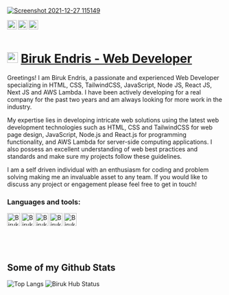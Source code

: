 <!-- profile page  -->
<a href="https://baki.ruqad.com/" target="_blank"> ![Screenshot 2021-12-27 115149](https://user-images.githubusercontent.com/57604289/205471885-afedf3f6-7f48-49a0-91df-d7d54b8b96d9.png) </a>



<!-- links to social media  -->
<!--Twitter  -->
<a href="https://twitter.com/bakiwebdev">
  <img align="left" alt="Biruk Endris | Twitter" width="22px" src="https://cdn1.iconfinder.com/data/icons/logotypes/32/square-twitter-512.png" />
</a>
<!--Linkedin  -->
<a href="https://www.linkedin.com/in/biruk-endris-b43b041a6">
  <img align="left" alt="Biruk Endris | LinkedIN" width="22px" src="https://cdn2.iconfinder.com/data/icons/social-media-2285/512/1_Linkedin_unofficial_colored_svg-512.png" />
</a>
<a href="https://www.instagram.com/endris.biruk/">
  <img align="left" alt="Biruk Endris | Instagram" width="22px" src="https://cdn4.iconfinder.com/data/icons/social-media-2146/512/25_social-512.png" />
</a><br><br>

# <img src="https://media.giphy.com/media/hvRJCLFzcasrR4ia7z/giphy.gif" width="25px"> <a href="https://baki.ruqad.com/" target="_blank"> Biruk Endris - Web Developer</a> 

Greetings! I am Biruk Endris, a passionate and experienced Web Developer specializing in HTML, CSS, TailwindCSS, JavaScript, Node JS, React JS, Next JS and AWS Lambda. I have been actively developing for a real company for the past two years and am always looking for more work in the industry.

My expertise lies in developing intricate web solutions using the latest web development technologies such as HTML, CSS and TailwindCSS for web page design, JavaScript, Node.js and React.js for programming functionality, and AWS Lambda for server-side computing applications. I also possess an excellent understanding of web best practices and standards and make sure my projects follow these guidelines.

I am a self driven individual with an enthusiasm for coding and problem solving making me an invaluable asset to any team. If you would like to discuss any project or engagement please feel free to get in touch!


### Languages and tools:
<!-- technology i use -->
<!-- HTML -->
<img align="left" alt="Biruk Endris | HTML" width="30px" src="https://cdn1.iconfinder.com/data/icons/logotypes/32/badge-html-5-512.png" />
<!-- CSS -->
<img align="left" alt="Biruk Endris | CSS" width="30px" src="https://cdn1.iconfinder.com/data/icons/logotypes/32/badge-css-3-512.png" />
<!-- JavaScript -->
<img align="left" alt="Biruk Endris | Javascript" width="30px" src="https://cdn4.iconfinder.com/data/icons/logos-and-brands/512/187_Js_logo_logos-512.png" />
<!-- MySQL -->
<img align="left" alt="Biruk Endris | MySQL" width="30px" src="https://cdn4.iconfinder.com/data/icons/logos-3/181/MySQL-512.png" />
<!-- C# -->
<img align="left" alt="Biruk Endris | C#" width="30px" src="https://encrypted-tbn0.gstatic.com/images?q=tbn:ANd9GcQiJhkfdzwVRb0ztUgYRbu9sv-x_ApSCTvO99yImWA3cuFLvKiOWpKODxdmlWVW49wiZCs&usqp=CAU" /><br><br><br><br><br>

## Some of my Github Stats
<img src="https://github-readme-stats.vercel.app/api/top-langs/?username=Biruk-hub&layout=compact" alt="Top Langs" /> <img src="https://github-readme-stats.vercel.app/api?username=Biruk-hub&show_icons=true&theme=gotham" alt="Biruk Hub Status" />
<!--
**Biruk-hub/Biruk-hub** is a ✨ _special_ ✨ repository because its `README.md` (this file) appears on your GitHub profile.

Here are some ideas to get you started:

- 🔭 I’m currently working on ...
- 🌱 I’m currently learning ...
- 👯 I’m looking to collaborate on ...
- 🤔 I’m looking for help with ...
- 💬 Ask me about ...
- 📫 How to reach me: ...
- 😄 Pronouns: ...
- ⚡ Fun fact: ...
-->
